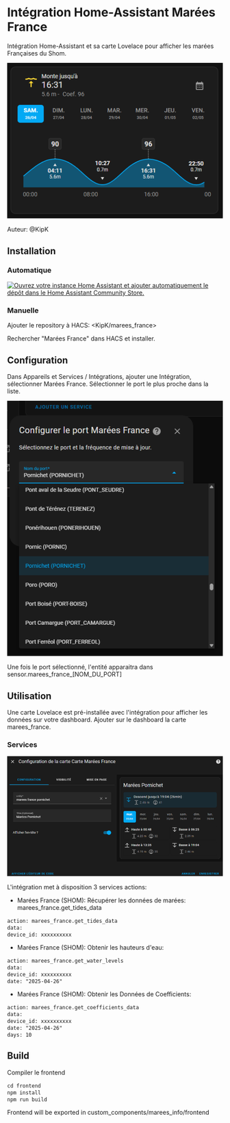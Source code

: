 ```yaml

```

# Intégration Home-Assistant Marées France

Intégration Home-Assistant et sa carte Lovelace pour afficher les marées Françaises du Shom.

![image info](./img/card.png)

Auteur: @KipK

## Installation

### Automatique

[![Ouvrez votre instance Home Assistant et ajouter automatiquement le dépôt dans le Home Assistant Community Store.](https://my.home-assistant.io/badges/hacs_repository.svg)](https://my.home-assistant.io/redirect/hacs_repository/?owner=KipK&category=integration&repository=marees_france)

### Manuelle

Ajouter le repository à HACS:  <KipK/marees_france>

Rechercher "Marées France" dans HACS et installer.

## Configuration

Dans Appareils et Services / Intégrations, ajouter une Intégration, sélectionner Marées France.
Sélectionner le port le plus proche dans la liste.

![image info](./img/integration-config.png)

Une fois le port sélectionné, l'entité apparaitra dans sensor.marees_france_[NOM_DU_PORT]

## Utilisation

Une carte Lovelace est pré-installée avec l'intégration pour afficher les données sur votre dashboard.
Ajouter sur le dashboard la carte marees_france.

### Services

![image info](./img/card-editor.png)

L'intégration met à disposition 3 services actions:

- Marées France (SHOM): Récupérer les données de marées: marees_france.get_tides_data

```lang=yaml
action: marees_france.get_tides_data
data:
device_id: xxxxxxxxxx
```

- Marées France (SHOM): Obtenir les hauteurs d'eau:

```lang=yaml
action: marees_france.get_water_levels
data:
device_id: xxxxxxxxxx
date: "2025-04-26"
```

- Marées France (SHOM): Obtenir les Données de Coefficients:

```lang=yaml
action: marees_france.get_coefficients_data
data:
device_id: xxxxxxxxxx
date: "2025-04-26"
days: 10
```

## Build

Compiler le frontend


```lang=sh
cd frontend
npm install
npm run build
```

Frontend will be exported in custom_components/marees_info/frontend
